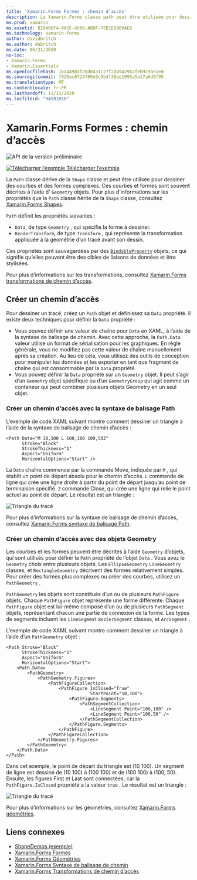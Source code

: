 ```yaml
---
title: 'Xamarin.Forms Formes : chemin d’accès'
description: La Xamarin.Forms classe path peut être utilisée pour dessiner des courbes et des formes complexes.
ms.prod: xamarin
ms.assetid: B29486F4-9A5E-4588-ABDF-7EB1E69B9AE6
ms.technology: xamarin-forms
author: davidbritch
ms.author: dabritch
ms.date: 06/21/2020
no-loc:
- Xamarin.Forms
- Xamarin.Essentials
ms.openlocfilehash: 1ba44903f20d0431c27f2d49429b2feb9c9a51e0
ms.sourcegitcommit: f920ac0724f09e5c9b4f36be1995a5a17a6d9f95
ms.translationtype: MT
ms.contentlocale: fr-FR
ms.lasthandoff: 11/13/2020
ms.locfileid: "94591058"
---
```

# <a name="no-locxamarinforms-shapes-path"></a>Xamarin.Forms Formes : chemin d’accès

![API de la version préliminaire](~/media/shared/preview.png)

[![Télécharger l’exemple](~/media/shared/download.png) Télécharger l’exemple](/samples/xamarin/xamarin-forms-samples/userinterface-shapesdemos/)

La `Path` classe dérive de la `Shape` classe et peut être utilisée pour dessiner des courbes et des formes complexes. Ces courbes et formes sont souvent décrites à l’aide d' `Geometry` objets. Pour plus d’informations sur les propriétés que la `Path` classe hérite de la `Shape` classe, consultez [ Xamarin.Forms Shapes](index.md).

`Path` définit les propriétés suivantes :

- `Data`, de type `Geometry` , qui spécifie la forme à dessiner.
- `RenderTransform`, de type `Transform` , qui représente la transformation appliquée à la géométrie d’un tracé avant son dessin.

Ces propriétés sont sauvegardées par des [`BindableProperty`](xref:Xamarin.Forms.BindableProperty) objets, ce qui signifie qu’elles peuvent être des cibles de liaisons de données et être stylisées.

Pour plus d’informations sur les transformations, consultez [ Xamarin.Forms transformations de chemin d’accès](path-transforms.md).

## <a name="create-a-path"></a>Créer un chemin d’accès

Pour dessiner un tracé, créez un `Path` objet et définissez sa `Data` propriété. Il existe deux techniques pour définir la `Data` propriété :

- Vous pouvez définir une valeur de chaîne pour `Data` en XAML, à l’aide de la syntaxe de balisage de chemin. Avec cette approche, la `Path.Data` valeur utilise un format de sérialisation pour les graphiques. En règle générale, vous ne modifiez pas cette valeur de chaîne manuellement après sa création. Au lieu de cela, vous utilisez des outils de conception pour manipuler les données et les exporter en tant que fragment de chaîne qui est consommable par la `Data` propriété.
- Vous pouvez définir la `Data` propriété sur un `Geometry` objet. Il peut s’agir d’un `Geometry` objet spécifique ou d’un `GeometryGroup` qui agit comme un conteneur qui peut combiner plusieurs objets Geometry en un seul objet.

### <a name="create-a-path-with-path-markup-syntax"></a>Créer un chemin d’accès avec la syntaxe de balisage Path

L’exemple de code XAML suivant montre comment dessiner un triangle à l’aide de la syntaxe de balisage de chemin d’accès :

```xaml
<Path Data="M 10,100 L 100,100 100,50Z"
      Stroke="Black"
      StrokeThickness="1"
      Aspect="Uniform"
      HorizontalOptions="Start" />
```

La `Data` chaîne commence par la commande Move, indiquée par `M` , qui établit un point de départ absolu pour le chemin d’accès. `L` commande de ligne qui crée une ligne droite à partir du point de départ jusqu’au point de terminaison spécifié. `Z` commande Close, qui crée une ligne qui relie le point actuel au point de départ. Le résultat est un triangle :

![Triangle du tracé](path-images/triangle.png "Triangle du tracé")

Pour plus d’informations sur la syntaxe de balisage de chemin d’accès, consultez [ Xamarin.Forms syntaxe de balisage Path](path-markup-syntax.md).

### <a name="create-a-path-with-geometry-objects"></a>Créer un chemin d’accès avec des objets Geometry

Les courbes et les formes peuvent être décrites à l’aide `Geometry` d’objets, qui sont utilisés pour définir la `Path` propriété de l’objet `Data` . Vous avez le `Geometry` choix entre plusieurs objets. Les `EllipseGeometry` `LineGeometry` classes, et `RectangleGeometry` décrivent des formes relativement simples. Pour créer des formes plus complexes ou créer des courbes, utilisez un `PathGeometry` .

`PathGeometry` les objets sont constitués d’un ou de plusieurs `PathFigure` objets. Chaque `PathFigure` objet représente une forme différente. Chaque `PathFigure` objet est lui-même composé d’un ou de plusieurs `PathSegment` objets, représentant chacun une partie de connexion de la forme. Les types de segments incluent les `LineSegment` `BezierSegment` classes, et `ArcSegment` .

L’exemple de code XAML suivant montre comment dessiner un triangle à l’aide d’un `PathGeometry` objet :

```xaml
<Path Stroke="Black"
      StrokeThickness="1"
      Aspect="Uniform"
      HorizontalOptions="Start">
    <Path.Data>
        <PathGeometry>
            <PathGeometry.Figures>
                <PathFigureCollection>
                    <PathFigure IsClosed="True"
                                StartPoint="10,100">
                        <PathFigure.Segments>
                            <PathSegmentCollection>
                                <LineSegment Point="100,100" />
                                <LineSegment Point="100,50" />
                            </PathSegmentCollection>
                        </PathFigure.Segments>
                    </PathFigure>
                </PathFigureCollection>
            </PathGeometry.Figures>
        </PathGeometry>
    </Path.Data>
</Path>
```

Dans cet exemple, le point de départ du triangle est (10 100). Un segment de ligne est dessiné de (10 100) à (100 100) et de (100 100) à (100, 50). Ensuite, les figures First et Last sont connectées, car la `PathFigure.IsClosed` propriété a la valeur `true` . Le résultat est un triangle :

![Triangle du tracé](path-images/triangle.png "Triangle du tracé")

Pour plus d’informations sur les géométries, consultez [ Xamarin.Forms géométries](geometries.md).

## <a name="related-links"></a>Liens connexes

- [ShapeDemos (exemple)](/samples/xamarin/xamarin-forms-samples/userinterface-shapesdemos/)
- [Xamarin.Forms Formes](index.md)
- [Xamarin.Forms Géométries](geometries.md)
- [Xamarin.Forms Syntaxe de balisage de chemin](path-markup-syntax.md)
- [Xamarin.Forms Transformations de chemin d’accès](path-transforms.md)
